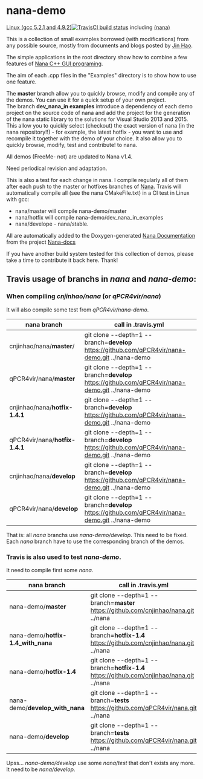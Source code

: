 # nana-demo
[Linux (gcc 5.2.1 and 4.9.2)![TravisCI build status](https://travis-ci.org/qPCR4vir/nana-demo.svg)](https://travis-ci.org/qPCR4vir/nana-demo)  including [(nana)](https://github.com/qPCR4vir/nana)

This is a collection of small examples borrowed (with modifications) from any possible source, mostly from documents and blogs posted by [Jin Hao](https://github.com/cnjinhao).  

The simple applications in the root directory show how to combine a few features of [Nana C++ GUI programing](https://github.com/cnjinhao/nana).  

The aim of each .cpp files in the "Examples" directory is to show how to use one feature.  

The __master__ branch allow you to quickly browse, modify and compile any of the demos. You can use it for a quick setup of your own project.  
The branch __dev_nana_in examples__ introduce a dependency of each demo project on the source code of nana and add the project for the generation of the nana static library to the solutions for Visual Studio 2013 and 2015. This allow you to quickly select (checkout) the exact version of nana (in the nana repository!!) - for example, the latest hotfix - you want to use and recompile it together with the demo of your choice. It also allow you to quickly browse, modify, test and contribute! to nana.

All demos (FreeMe- not) are updated to Nana v1.4.  

Need periodical revision and adaptation.  

This is also a test for each change in nana. I compile regularly all of them after each push to the master or hotfixes branches of [Nana](https://github.com/cnjinhao/nana). Travis will automatically compile all (see the nana CMakeFile.txt) in a CI test in Linux with gcc:

 + nana/master will compile nana-demo/master 
 + nana/hotfix will compile nana-demo/dev_nana_in_examples  
 + nana/develope  - nana/stable.

All are automatically added to the Doxygen-generated [Nana Documentation](http://qpcr4vir.github.io/nana-doxy/html/index.html) from the project [Nana-docs](https://github.com/qPCR4vir/nana-docs)

If you have another build system tested for this collection of demos, please take a time to contribute it back here. Thank!

## Travis usage of branchs in *nana* and *nana-demo*:

### When compiling *cnjinhao/nana* (or *qPCR4vir/nana*) 
It will also compile some test from *qPCR4vir/nana-demo*.

nana branch                    |               call in .travis.yml
-------------------------------|----------------------------------------
cnjinhao/nana/**master**/      |  git clone --depth=1 --branch=**develop** https://github.com/qPCR4vir/nana-demo.git ../nana-demo
qPCR4vir/nana/**master**	      |  git clone --depth=1 --branch=**develop** https://github.com/qPCR4vir/nana-demo.git ../nana-demo
cnjinhao/nana/**hotfix-1.4.1**	|  git clone --depth=1 --branch=**develop** https://github.com/qPCR4vir/nana-demo.git ../nana-demo
qPCR4vir/nana/**hotfix-1.4.1** |  git clone --depth=1 --branch=**develop** https://github.com/qPCR4vir/nana-demo.git ../nana-demo
cnjinhao/nana/**develop**		    |  git clone --depth=1 --branch=**develop** https://github.com/qPCR4vir/nana-demo.git ../nana-demo			 
qPCR4vir/nana/**develop**		    |  git clone --depth=1 --branch=**develop** https://github.com/qPCR4vir/nana-demo.git ../nana-demo
						
						 
That is: all *nana* branchs use *nana-demo/develop*. 
This need to be fixed. Each *nana* branch have to use the corresponding branch of the demos.
	
	
	
### Travis is also used to test *nana-demo*. 
It need to compile first some *nana*. 

nana branch                 	|               call in .travis.yml
--------------------------------|----------------------------------------
nana-demo/**master**   				         |  git clone --depth=1 --branch=**master** https://github.com/cnjinhao/nana.git ../nana
nana-demo/**hotfix-1.4_with_nana**  |  git clone --depth=1 --branch=**hotfix-1.4** https://github.com/cnjinhao/nana.git ../nana
nana-demo/**hotfix-1.4**			         |  git clone --depth=1 --branch=**hotfix-1.4** https://github.com/cnjinhao/nana.git ../nana
nana-demo/**develop_with_nana**  	  |  git clone --depth=1 --branch=**tests** https://github.com/qPCR4vir/nana.git ../nana 
nana-demo/**develop**  			         	|  git clone --depth=1 --branch=**tests** https://github.com/qPCR4vir/nana.git ../nana 
						    
							
Upss... *nana-demo/develop* use some *nana/test* that don't exists any more. It need to be *nana/develop*.
